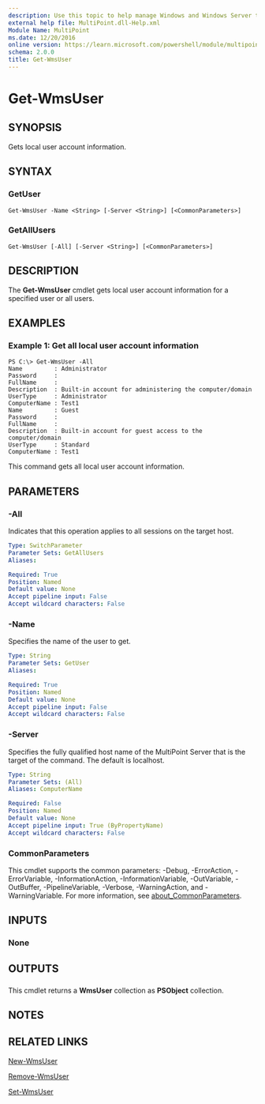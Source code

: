 ```yaml
---
description: Use this topic to help manage Windows and Windows Server technologies with Windows PowerShell.
external help file: MultiPoint.dll-Help.xml
Module Name: MultiPoint
ms.date: 12/20/2016
online version: https://learn.microsoft.com/powershell/module/multipoint/get-wmsuser?view=windowsserver2019-ps&wt.mc_id=ps-gethelp
schema: 2.0.0
title: Get-WmsUser
---
```


# Get-WmsUser

## SYNOPSIS
Gets local user account information.

## SYNTAX

### GetUser
```
Get-WmsUser -Name <String> [-Server <String>] [<CommonParameters>]
```

### GetAllUsers
```
Get-WmsUser [-All] [-Server <String>] [<CommonParameters>]
```

## DESCRIPTION
The **Get-WmsUser** cmdlet gets local user account information for a specified user or all users.

## EXAMPLES

### Example 1: Get all local user account information
```
PS C:\> Get-WmsUser -All
Name         : Administrator
Password     : 
FullName     : 
Description  : Built-in account for administering the computer/domain
UserType     : Administrator
ComputerName : Test1
Name         : Guest
Password     : 
FullName     : 
Description  : Built-in account for guest access to the computer/domain
UserType     : Standard
ComputerName : Test1
```

This command gets all local user account information.

## PARAMETERS

### -All
Indicates that this operation applies to all sessions on the target host.

```yaml
Type: SwitchParameter
Parameter Sets: GetAllUsers
Aliases: 

Required: True
Position: Named
Default value: None
Accept pipeline input: False
Accept wildcard characters: False
```

### -Name
Specifies the name of the user to get.

```yaml
Type: String
Parameter Sets: GetUser
Aliases: 

Required: True
Position: Named
Default value: None
Accept pipeline input: False
Accept wildcard characters: False
```

### -Server
Specifies the fully qualified host name of the MultiPoint Server that is the target of the command.
The default is localhost.

```yaml
Type: String
Parameter Sets: (All)
Aliases: ComputerName

Required: False
Position: Named
Default value: None
Accept pipeline input: True (ByPropertyName)
Accept wildcard characters: False
```

### CommonParameters
This cmdlet supports the common parameters: -Debug, -ErrorAction, -ErrorVariable, -InformationAction, -InformationVariable, -OutVariable, -OutBuffer, -PipelineVariable, -Verbose, -WarningAction, and -WarningVariable. For more information, see [about_CommonParameters](https://go.microsoft.com/fwlink/?LinkID=113216).

## INPUTS

### None

## OUTPUTS

###  
This cmdlet returns a **WmsUser** collection as **PSObject** collection.

## NOTES

## RELATED LINKS

[New-WmsUser]()

[Remove-WmsUser]()

[Set-WmsUser](./Set-WmsUser.md)


